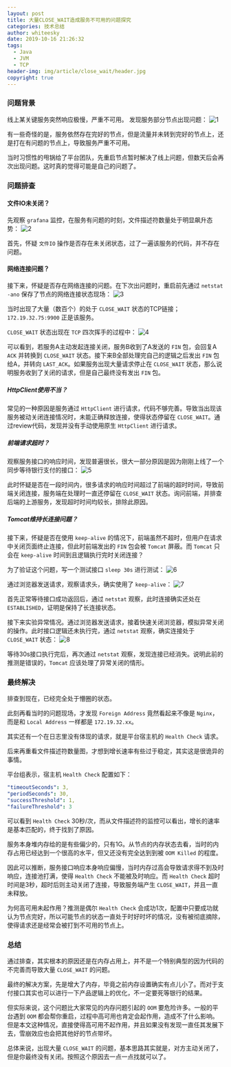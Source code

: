 ```yaml
---
layout: post
title: 大量CLOSE_WAIT造成服务不可用的问题探究
categories: 技术总结
author: whiteesky
date: 2019-10-16 21:26:32
tags:
  - Java
  - JVM
  - TCP
header-img: img/article/close_wait/header.jpg
copyright: true
---
```

### 问题背景

线上某关键服务突然响应极慢，严重不可用。
发现服务部分节点出现问题：
![1]

有一些奇怪的是，服务依然存在完好的节点，但是流量并未转到完好的节点上，还是打在有问题的节点上，导致服务严重不可用。

当时习惯性的甩锅给了平台团队，先重启节点暂时解决了线上问题，但数天后会再次出现问题。这时真的觉得可能是自己的问题了。

### 问题排查

#### 文件IO未关闭？

先观察 `grafana` 监控，在服务有问题的时刻，文件描述符数量处于明显飙升态势：
![2]

首先，怀疑 `文件IO` 操作是否存在未关闭状态，过了一遍该服务的代码，并不存在问题。

#### 网络连接问题？

接下来，怀疑是否存在网络连接的问题。在下次出问题时，重启前先通过 `netstat -ano` 保存了节点的网络连接状态现场：
![3]

当时出现了大量（数百个）的处于 `CLOSE_WAIT` 状态的TCP链接；`172.19.32.75:9900` 正是该服务。

`CLOSE_WAIT` 状态出现在 `TCP` 四次挥手的过程中：
![4]

可以看到，若服务A主动发起连接关闭，服务B收到了A发送的 `FIN` 包，会回复A `ACK` 并转换到 `CLOSE_WAIT` 状态。接下来B全部处理完自己的逻辑之后发出 `FIN` 包给A，并转向 `LAST_ACK`。如果服务出现大量请求停止在 `CLOSE_WAIT` 状态，那么说明服务收到了关闭的请求，但是自己最终没有发出 `FIN` 包。

##### HttpClient使用不当？

常见的一种原因是服务通过 `HttpClient` 进行请求，代码不够完善。导致当出现该服务被动关闭连接情况时，未能正确释放连接，使得状态停留在 `CLOSE_WAIT`。通过review代码，发现并没有手动使用原生 `HttpClient` 进行请求。

##### 前端请求超时？

观察服务接口的响应时间，发现普遍很长，很大一部分原因是因为刚刚上线了一个同步等待银行支付的接口：
![5]

此时怀疑是否在一段时间内，很多请求的响应时间超过了前端的超时时间，导致前端关闭连接，服务端在处理时一直还停留在 `CLOSE_WAIT` 状态。询问前端，并排查后端的上游服务，发现超时时间均较长，排除此原因。

##### Tomcat维持长连接问题？

接下来，怀疑是否在使用 `keep-alive` 的情况下，前端虽然不超时，但用户在请求中关闭页面终止连接，但此时前端发出的 `FIN` 包会被 `Tomcat` 屏蔽。而 `Tomcat` 只会在 `keep-alive` 时间到且逻辑执行完时关闭连接？

为了验证这个问题，写一个测试接口 `sleep 30s` 进行测试：
![6]

通过浏览器发送请求，观察请求头，确实使用了 `keep-alive`：
![7]

首先正常等待接口成功返回后，通过 `netstat` 观察，此时连接确实还处在 `ESTABLISHED`，证明是保持了长连接状态。

接下来实验异常情况。通过浏览器发送请求，接着快速关闭浏览器，模拟异常关闭的操作。此时接口逻辑还未执行完，通过 `netstat` 观察，确实连接处于 `CLOSE_WAIT` 状态：
![8]

等待30s接口执行完后，再次通过 `netstat` 观察，发现连接已经消失。说明此前的推测是错误的，`Tomcat` 应该处理了异常关闭的情形。

### 最终解决

排查到现在，已经完全处于懵圈的状态。

此刻再看当时的问题现场，才发现 `Foreign Address` 竟然看起来不像是 `Nginx`，而是和 `Local Address` 一样都是 `172.19.32.xx`。

其实还有一个在日志里没有体现的请求，就是平台宿主机的 `Health Check` 请求。

后来再重看文件描述符数量图，才想到增长速率有些过于稳定，其实这是很诡异的事情。

平台组表示，宿主机 `Health Check` 配置如下：
```yaml
"timeoutSeconds": 3,
"periodSeconds": 30,
"successThreshold": 1,
"failureThreshold": 3
```

可以看到 `Health Check` 30秒/次，而从文件描述符的监控可以看出，增长的速率是基本匹配的，终于找到了原因。

服务本身堆内存给的是有些偏少的，只有1G。从节点的内存状态去看，当时的内存占用已经达到一个很高的水平，但又还没有完全达到到被 `OOM Killed` 的程度。

因此可以推断，服务接口响应本身响应偏慢，当时内存过高会导致请求得不到及时响应，连接池打满，使得 `Health Check` 不能被及时响应。而 `Health Check` 超时时间是3秒，超时后则主动关闭了连接，导致服务端产生 `CLOSE_WAIT`，并且一直未释放。

为何高可用未起作用？推测是偶尔 `Health Check` 会成功1次，配置中只要成功就认为节点完好，所以可能节点的状态一直处于时好时坏的情况，没有被彻底摘除，使得请求还是经常会被打到不可用的节点上。

### 总结

通过排查，其实根本的原因还是在内存占用上，并不是一个特别典型的因为代码的不完善而导致大量 `CLOSE_WAIT` 的问题。

最终的解决方案，先是增大了内存，毕竟之前内存设置确实有点儿小了。而对于支付接口其实也可以进行一下产品逻辑上的优化，不一定要死等银行的结果。

但实际来说，这个问题比大家常见的内存问题引起的 `OOM` 要危险许多。一般的平台遇到 `OOM` 都会帮你重启，过程中高可用也肯定会起作用，造成不了什么影响。但是本文这种情况，直接使得高可用不起作用，并且如果没有发现一直任其发展下去，雪崩效应也会把其他好的节点带坏。

总体来说，出现大量 `CLOSE_WAIT` 的问题，基本思路其实就是，对方主动关闭了，但是你最终没有关闭。按照这个原因去一点一点找就可以了。



[1]: /img/article/close_wait/1.png
[2]: /img/article/close_wait/2.png
[3]: /img/article/close_wait/3.png
[4]: /img/article/close_wait/4.png
[5]: /img/article/close_wait/5.png
[6]: /img/article/close_wait/6.png
[7]: /img/article/close_wait/7.png
[8]: /img/article/close_wait/8.png
